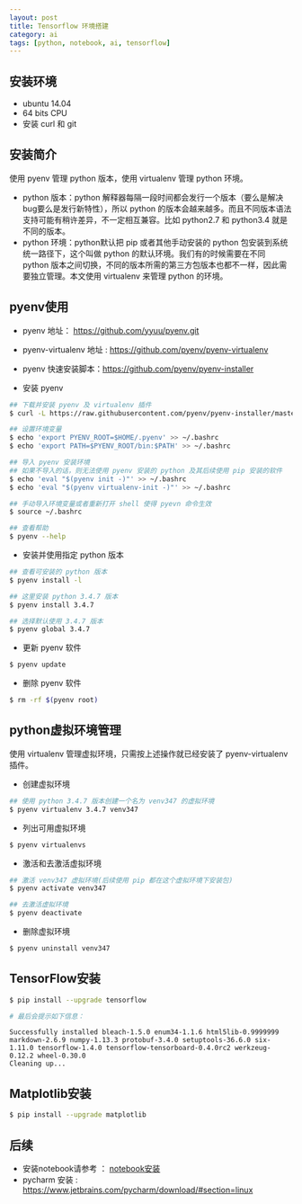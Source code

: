 ```yaml
---
layout: post
title: Tensorflow 环境搭建
category: ai
tags: [python, notebook, ai, tensorflow]
---
```




## 安装环境

* ubuntu 14.04
* 64 bits CPU
* 安装 curl 和 git




## 安装简介

使用 pyenv 管理 python 版本，使用 virtualenv 管理 python 环境。

* python 版本：python 解释器每隔一段时间都会发行一个版本（要么是解决bug要么是发行新特性），所以 python 的版本会越来越多。而且不同版本语法支持可能有稍许差异，不一定相互兼容。比如 python2.7 和 python3.4 就是不同的版本。
* python 环境：python默认把 pip 或者其他手动安装的 python 包安装到系统统一路径下，这个叫做 python 的默认环境。我们有的时候需要在不同 python 版本之间切换，不同的版本所需的第三方包版本也都不一样，因此需要独立管理。本文使用 virtualenv 来管理 python 的环境。



## pyenv使用

*  pyenv 地址： https://github.com/yyuu/pyenv.git
*  pyenv-virtualenv 地址 : https://github.com/pyenv/pyenv-virtualenv
*  pyenv 快速安装脚本：https://github.com/pyenv/pyenv-installer


* 安装 pyenv 

~~~sh
## 下载并安装 pyenv 及 virtualenv 插件
$ curl -L https://raw.githubusercontent.com/pyenv/pyenv-installer/master/bin/pyenv-installer | bash

## 设置环境变量
$ echo 'export PYENV_ROOT=$HOME/.pyenv' >> ~/.bashrc
$ echo 'export PATH=$PYENV_ROOT/bin:$PATH' >> ~/.bashrc

## 导入 pyenv 安装环境
## 如果不导入的话，则无法使用 pyenv 安装的 python 及其后续使用 pip 安装的软件
$ echo 'eval "$(pyenv init -)"' >> ~/.bashrc
$ echo 'eval "$(pyenv virtualenv-init -)"' >> ~/.bashrc

## 手动导入环境变量或者重新打开 shell 使得 pyevn 命令生效
$ source ~/.bashrc

## 查看帮助
$ pyenv --help
~~~

* 安装并使用指定 python 版本

~~~sh
## 查看可安装的 python 版本
$ pyenv install -l

## 这里安装 python 3.4.7 版本
$ pyenv install 3.4.7

## 选择默认使用 3.4.7 版本
$ pyenv global 3.4.7
~~~

* 更新 pyenv 软件

~~~sh
$ pyenv update
~~~

* 删除 pyenv 软件

~~~sh
$ rm -rf $(pyenv root)
~~~



## python虚拟环境管理

使用 virtualenv 管理虚拟环境，只需按上述操作就已经安装了 pyenv-virtualenv 插件。

* 创建虚拟环境

~~~sh
## 使用 python 3.4.7 版本创建一个名为 venv347 的虚拟环境
$ pyenv virtualenv 3.4.7 venv347
~~~

* 列出可用虚拟环境

~~~sh
$ pyenv virtualenvs
~~~

* 激活和去激活虚拟环境

~~~sh
## 激活 venv347 虚拟环境(后续使用 pip 都在这个虚拟环境下安装包)
$ pyenv activate venv347

## 去激活虚拟环境
$ pyenv deactivate
~~~

* 删除虚拟环境

~~~sh
$ pyenv uninstall venv347
~~~



## TensorFlow安装

~~~sh
$ pip install --upgrade tensorflow

# 最后会提示如下信息：
~~~

```
Successfully installed bleach-1.5.0 enum34-1.1.6 html5lib-0.9999999 markdown-2.6.9 numpy-1.13.3 protobuf-3.4.0 setuptools-36.6.0 six-1.11.0 tensorflow-1.4.0 tensorflow-tensorboard-0.4.0rc2 werkzeug-0.12.2 wheel-0.30.0
Cleaning up...
```



## Matplotlib安装

~~~sh
$ pip install --upgrade matplotlib
~~~





## 后续

* 安装notebook请参考 ：  [notebook安装](http://blog.lisp4fun.com/2017/10/11/noteboot-setup)
* pycharm 安装 : https://www.jetbrains.com/pycharm/download/#section=linux


